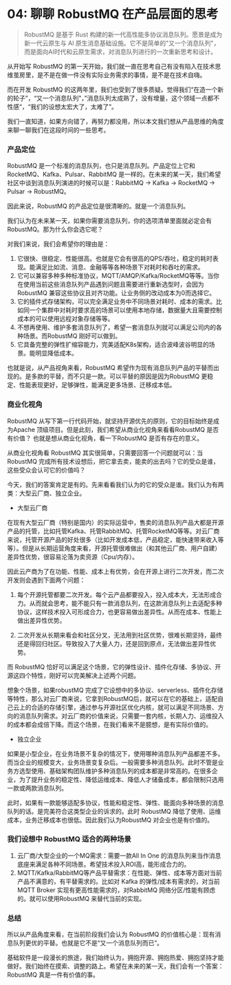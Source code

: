 # 04: 聊聊 RobustMQ 在产品层面的思考

> RobustMQ 是基于 Rust 构建的新一代高性能多协议消息队列。愿景是成为新一代云原生与 AI 原生消息基础设施。它不是简单的"又一个消息队列"，而是面向AI时代和云原生需求，对消息队列进行的一次重新思考和设计。

从开始写 RobustMQ 的第一天开始，我们就一直在思考自己有没有陷入在技术思维茧房里，是不是在做一件没有实际业务需求的事情，是不是在技术自嗨。

而在开发 RobustMQ 的这两年里，我们也受到了很多质疑。觉得我们“在造一个新的轮子”，“又一个消息队列”，”消息队列太成熟了，没有增量，这个领域一点都不性感“，“我们的设想太宏大了，太难了”。

我们一直知道，如果方向错了，再努力都没用，所以本文我们想从产品思维的角度来聊一聊我们在这段时间的一些思考。

### 产品定位

RobustMQ 是一个标准的消息队列，也只是消息队列。产品定位上它和RocketMQ、Kafka、Pulsar、RabbitMQ 是一样的。在未来的某一天，我们希望社区中谈到消息队列演进的时候可以是：RabbitMQ -> Kafka -> RocketMQ -> Pulsar -> RobustMQ。

因此来说，RobustMQ 的产品定位是很清晰的。就是一个消息队列。

我们认为在未来某一天，如果你需要消息队列，你的选项清单里面就必定会有RobustMQ。那为什么你会选它呢？

对我们来说，我们会希望你的理由是：
1. 它很快、很稳定、性能很高。也就是它会有很高的QPS/吞吐，稳定的耗时表现。能满足比如流、消息、金融等等各种场景下对耗时和吞吐的需求。
2. 它可以兼容多种多种标准协议，MQTT/AMQP/Kafka/RocketMQ等等。当你在使用当前这些消息队列产品遇到问题且需要进行重新选型时，会因为RobustMQ 兼容这些协议且对齐功能。让业务侧的改动成本为0而选择它。
3. 它的插件式存储架构，可以完全满足业务中不同场景对耗时、成本的需求。比如同一个集群中对耗时要求高的场景可以使用本地存储，数据量大且需要控制成本的可以使用远程对象存储等等。
4. 不想再使用、维护多套消息队列了，希望一套消息队列就可以满足公司内的各种场景。而RobustMQ 刚好可以做到。
5. 它具备完整的弹性扩缩容能力，完美适配K8s架构，适合波峰波谷明显的场景。能明显降低成本。

也就是说，从产品视角来看，RobustMQ 希望作为现有消息队列产品的平替而出现的。是多款的平替，而不只是一款。可以平替的原因是因为RobustMQ 更稳定、性能表现更好，足够弹性，能满足更多场景、迁移成本低。

### 商业化视角
RobustMQ 从写下第一行代码开始，就坚持开源优先的原则，它的目标始终是成为Apache 顶级项目。但是此刻，我们希望从商业化视角来看看RobustMQ 是否有价值？ 也就是想从商业化视角，看一下RobustMQ 是否有存在的意义。

从商业化视角看 RobustMQ 其实很简单，只需要回答一个问题就可以：当 RobustMQ 完成所有技术设想后，把它拿去卖，能卖的出去吗？它的受众是谁，这些受众会认可它的价值吗？

今天，我们的答案肯定是有的。先来看看我们认为的它的受众是谁。我们认为有两类：大型云厂商、独立企业。

- 大型云厂商

在现有大型云厂商（特别是国内）的实际运营中，售卖的消息队列产品大都是开源产品的托管，比如托管Kafka、托管RabbitMQ、托管RocketMQ等等。对云厂商来说，托管开源产品的好处很多（比如开发成本低，产品稳定，能快速带来收入等等）。但是从长期运营角度来看，开源托管很难做出（和其他云厂商、用户自建）差异性优势，很容易沦落为卖资源（Cpu/内存）。

因此云产商为了在功能、性能、成本上有优势，会在开源上进行二次开发，而二次开发则会遇到下面两个问题：
1. 每个开源托管都要二次开发。每个云产品都要投入，投入成本大，无法形成合力。从而就会思考，能不能只有一款消息队列，在这款消息队列上去适配多种协议，这样技术投入可形成合力，也更容易做出差异性。从而在成本、性能上做出差异性优势。
   
2. 二次开发从长期来看会和社区分叉，无法用到社区优势，很难长期坚持，最终还是得回归社区。导致投入了大量人力，还是回到原点，无法做出差异性优势。

而 RobustMQ 恰好可以满足这个场景，它的弹性设计、插件化存储、多协议、开源这四个特性，刚好可以完美解决上述两个问题。

想象个场景，如果robustMQ 完成了它设想中的多协议、serverless、插件化存储等特性，那么对云厂商来说，它拿到RobustMQ后，就可以在它的基础上，适配自己云上的合适的存储引擎，通过参与开源社区优化内核，就可以满足不同场景、方向的消息队列需求。对云厂商的价值来说，只需要一套内核，长期人力、运维投入的成本都会成倍下降。而这个场景，在我们看来不是臆想，是有实际价值的。

- 独立企业

如果是小型企业，在业务场景不复杂的情况下，使用哪种消息队列产品都差不多。而当企业的规模变大，业务场景变复杂后。一般需要多种消息队列。此时不管是业务方选型使用、基础架构团队维护多种消息队列的成本都是非常高的。在很多企业，为了提升业务的稳定性、降低运维成本、降低人才储备成本，都会限制只选用一款或两款消息队列。

此时，如果有一款能够适配多协议，性能和稳定性、弹性、能面向多种场景的消息队列的话。是完美符合这类型企业的诉求的。此时 RobustMQ 降低了使用、运维成本，业务迁移成本也很低。因此我们认为RobustMQ 对企业也是有价值的。

### 我们设想中 RobustMQ 适合的两种场景
1. 云厂商/大型企业的一个MQ需求：需要一款All In One 的消息队列来当作消息底座来满足各种不同场景。希望技术投入ROI高，能形成合力的。
2. MQTT/Kafka/RabbitMQ等产品平替需求：在性能、弹性、成本等方面对当前产品不满意的，有平替需求的。比如对 Kafka 的弹性/成本有需求的，对当前MQTT Broker 实现有更高性能需求的，对RabbitMQ 网络分区/性能有顾虑的。就可以使用RobustMQ 来替代当前的实现。

### 总结
所以从产品角度来看，在当前阶段我们会认为 RobustMQ 的价值核心是：现有消息队列更优的平替。也就是它不是“又一个消息队列而已”。

基础软件是一段漫长的旅途，我们始终认为，拥抱开源、拥抱热爱、拥抱坚持才能做好。我们始终在摸索、调整的路上。希望在未来的某一天，我们会有一个答案：RobustMQ 真是一件有价值的事。
